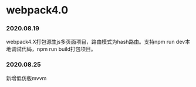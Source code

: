 # webpack4.0

### 2020.08.19
webpack4.X打包源生js多页面项目，路由模式为hash路由。支持npm run dev本地调试代码，npm run build打包项目。

### 2020.08.25
新增低仿版mvvm
